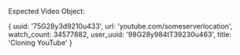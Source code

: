 Expected Video Object:

{
uuid: '75G28y3d9210u433',
url: 'youtube.com/someserverlocation',
watch_count: 34577882,
user_uuid: '98G28y984tT39230u463',
title: 'Cloning YouTube'
}
